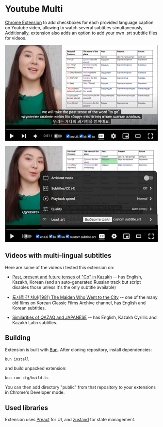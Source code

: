 # Youtube Multi

[Chrome Extension](https://chromewebstore.google.com/detail/youtube-multi-captions/mlkecnkjoepkpihbgdbglelggneafihm) to add checkboxes for each provided language caption on Youtube video, allowing to watch several subtitles simultaneously. Additionally, extension also adds an option to add your own .srt subtitle files for videos.

![UI of extension](asset/640x400.png)

![UI for adding .srt file](asset/640x400customSrt.png)

## Videos with multi-lingual subtitles

Here are some of the videos i tested this extension on:

* [Past, present and future tenses of "Go" in Kazakh](https://www.youtube.com/watch?v=xRJKt67K4BA) -- has English, Kazakh, Korean (and an auto-generated Russian track but script disables those unless it's the only subtitle available)

* [도시로 간 처녀(1981) The Maiden Who Went to the City](https://www.youtube.com/watch?v=QHSN2HJiLIQ) -- one of the many old films on Korean Classic Films Archive channel, has English and Korean subtitles.

* [Similarities of QAZAQ and JAPANESE](https://www.youtube.com/watch?v=h_FAznIsIoY) -- has English, Kazakh Cyrillic and Kazakh Latin subtitles.


## Building

Extension is built with [Bun](https://bun.sh). After cloning repository, install dependencies:

```bash
bun install
```

and build unpacked extension:

```bash
bun run cfg/build.ts
```

You can then add directory "public" from that repository to your extensions in Chrome's Developer mode.

## Used libraries

Extension uses [Preact](https://preactjs.com) for UI, and [zustand](https://zustand-demo.pmnd.rs) for state management.

